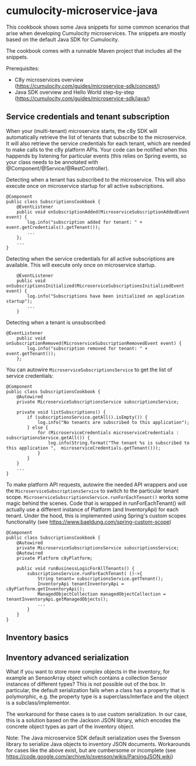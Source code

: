 # cumulocity-microservice-java

This cookbook shows some Java snippets for some common scenarios that arise when developing Cumulocity microservices. The snippets are mostly based on the default Java SDK for Cumulocity. 

The cookbook comes with a runnable Maven project that includes all the snippets.

Prerequisites:
- C8y microservices overview (https://cumulocity.com/guides/microservice-sdk/concept/)
- Java SDK overview and Hello World step-by-step (https://cumulocity.com/guides/microservice-sdk/java/)

## Service credentials and tenant subscription

When your (multi-tenant) microservice starts, the c8y SDK will automatically retrieve the list of tenants that subscribe to the microservice. It will also retrieve the service credentials for each tenant, which are needed to make calls to the c8y platform APIs. Your code can be notified when this happends by listening for particular events (this relies on Spring events, so your class needs to be annotated with @Component/@Service/@RestController).

Detecting when a tenant has subscribed to the microservice. This will also execute once on microservice startup for all active subscriptions.
```
@Component
public class SubscriptionsCookbook {
    @EventListener
	public void onSubscriptionAdded(MicroserviceSubscriptionAddedEvent event) {
		log.info("subscription added for tenant: " + event.getCredentials().getTenant());
		...
	};
	...
}
```

Detecting when the service credentials for all active subscriptions are available. This will execute only once on microservice startup.

```
	@EventListener
	public void onSubscriptionsInitialized(MicroserviceSubscriptionsInitializedEvent event) {
		log.info("Subscriptions have been initialized on application startup");
		...
	}
```

Detecting when a tenant is unsubscribed:
```
@EventListener
	public void onSubscriptionRemoved(MicroserviceSubscriptionRemovedEvent event) {
		log.info("subscription removed for tenant: " + event.getTenant());
	};
```

You can autowire `MicroserviceSubscriptionsService` to get the list of service credentials:

```
@Component
public class SubscriptionsCookbook {
    @Autowired
    private MicroserviceSubscriptionsService subscriptionsService;
	
	private void listSubscriptions() {
		if (subscriptionsService.getAll().isEmpty()) {
			log.info("No tenants are subscribed to this application");
		} else {
			for (MicroserviceCredentials microserviceCredentials : subscriptionsService.getAll()) {
				log.info(String.format("The tenant %s is subscribed to this application ",  microserviceCredentials.getTenant()));
			}
		}		
	}
	...
}
```

To make platform API requests, autowire the needed API wrappers and use the `MicroserviceSubscriptionsService` to switch to the particular tenant scope.
`MicroserviceSubscriptionsService.runForEachTenant()` works some magic behind the scenes. Code that is wrapped in  runForEachTenant() will actually use a different instance of Platform (and InventoryApi) for each tenant. Under the hood, this is implemented using Spring's custom scopes functionality (see https://www.baeldung.com/spring-custom-scope)

```
@Component
public class SubscriptionsCookbook {
	@Autowired
	private MicroserviceSubscriptionsService subscriptionsService;
	@Autowired
	private Platform c8yPlatform;
	
	public void runBusinessLogicForAllTenants() {
		subscriptionsService.runForEachTenant( ()->{
			String tenant= subscriptionsService.getTenant();		 
			InventoryApi tenantInventoryApi = c8yPlatform.getInventoryApi();
			ManagedObjectCollection managedObjectCollection = tenantInventoryApi.getManagedObjects();
			...
		}	
	}
}

```

## Inventory basics

## Inventory advanced serialization 
What if you want to store more complex objects in the inventory, for example an SensorArray object which contains a collection Sensor instances of different types? This is not possible out of the box. In particular, the default serialization fails when a class has a property that is polymorphic, e.g. the property type is a superclass/interface and the object is a subclass/implementor. 

The workaround for these cases is to use custom serialization. In our case, this is a solution based on the Jackson JSON library, which encodes the concrete object types as part of the inventory object.

Note: The Java microservice SDK default serialization uses the Svenson library to serialize Java objects to inventory JSON documents. Workarounds for cases like the above exist, but are cumbersome or incomplete (see https://code.google.com/archive/p/svenson/wikis/ParsingJSON.wiki)

